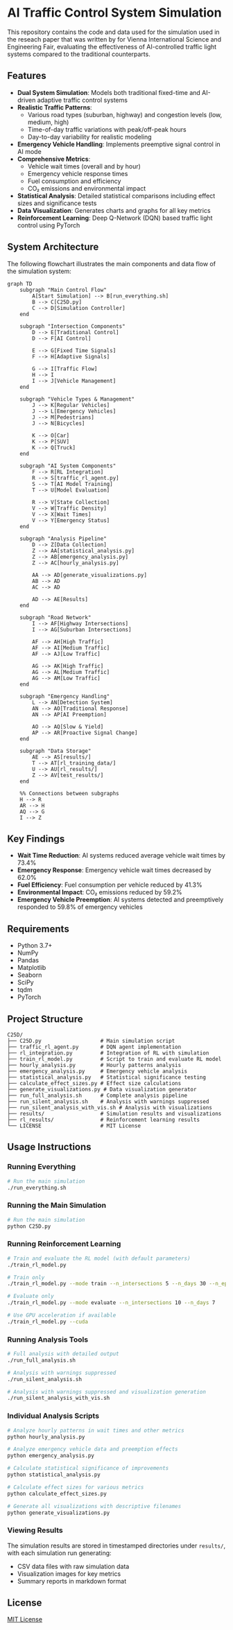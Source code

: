 # AI Traffic Control System Simulation

This repository contains the code and data used for the simulation used in the reseach paper that was written by for Vienna International Science and Engineering Fair, evaluating the effectiveness of AI-controlled traffic light systems compared to the traditional counterparts. 

## Features

- **Dual System Simulation**: Models both traditional fixed-time and AI-driven adaptive traffic control systems
- **Realistic Traffic Patterns**: 
  - Various road types (suburban, highway) and congestion levels (low, medium, high)
  - Time-of-day traffic variations with peak/off-peak hours
  - Day-to-day variability for realistic modeling
- **Emergency Vehicle Handling**: Implements preemptive signal control in AI mode
- **Comprehensive Metrics**: 
  - Vehicle wait times (overall and by hour)
  - Emergency vehicle response times
  - Fuel consumption and efficiency
  - CO₂ emissions and environmental impact
- **Statistical Analysis**: Detailed statistical comparisons including effect sizes and significance tests
- **Data Visualization**: Generates charts and graphs for all key metrics
- **Reinforcement Learning**: Deep Q-Network (DQN) based traffic light control using PyTorch


## System Architecture

The following flowchart illustrates the main components and data flow of the simulation system:

```mermaid
graph TD
    subgraph "Main Control Flow"
        A[Start Simulation] --> B[run_everything.sh]
        B --> C[C25D.py]
        C --> D[Simulation Controller]
    end

    subgraph "Intersection Components"
        D --> E[Traditional Control]
        D --> F[AI Control]
        
        E --> G[Fixed Time Signals]
        F --> H[Adaptive Signals]
        
        G --> I[Traffic Flow]
        H --> I
        I --> J[Vehicle Management]
    end

    subgraph "Vehicle Types & Management"
        J --> K[Regular Vehicles]
        J --> L[Emergency Vehicles]
        J --> M[Pedestrians]
        J --> N[Bicycles]
        
        K --> O[Car]
        K --> P[SUV]
        K --> Q[Truck]
    end

    subgraph "AI System Components"
        F --> R[RL Integration]
        R --> S[traffic_rl_agent.py]
        S --> T[AI Model Training]
        T --> U[Model Evaluation]
        
        R --> V[State Collection]
        V --> W[Traffic Density]
        V --> X[Wait Times]
        V --> Y[Emergency Status]
    end

    subgraph "Analysis Pipeline"
        D --> Z[Data Collection]
        Z --> AA[statistical_analysis.py]
        Z --> AB[emergency_analysis.py]
        Z --> AC[hourly_analysis.py]
        
        AA --> AD[generate_visualizations.py]
        AB --> AD
        AC --> AD
        
        AD --> AE[Results]
    end

    subgraph "Road Network"
        I --> AF[Highway Intersections]
        I --> AG[Suburban Intersections]
        
        AF --> AH[High Traffic]
        AF --> AI[Medium Traffic]
        AF --> AJ[Low Traffic]
        
        AG --> AK[High Traffic]
        AG --> AL[Medium Traffic]
        AG --> AM[Low Traffic]
    end

    subgraph "Emergency Handling"
        L --> AN[Detection System]
        AN --> AO[Traditional Response]
        AN --> AP[AI Preemption]
        
        AO --> AQ[Slow & Yield]
        AP --> AR[Proactive Signal Change]
    end

    subgraph "Data Storage"
        AE --> AS[results/]
        T --> AT[rl_training_data/]
        U --> AU[rl_results/]
        Z --> AV[test_results/]
    end

    %% Connections between subgraphs
    H --> R
    AR --> H
    AQ --> G
    I --> Z
```

## Key Findings

- **Wait Time Reduction**: AI systems reduced average vehicle wait times by 73.4%
- **Emergency Response**: Emergency vehicle wait times decreased by 62.0%
- **Fuel Efficiency**: Fuel consumption per vehicle reduced by 41.3%
- **Environmental Impact**: CO₂ emissions reduced by 59.2%
- **Emergency Vehicle Preemption**: AI systems detected and preemptively responded to 59.8% of emergency vehicles

## Requirements

- Python 3.7+
- NumPy
- Pandas
- Matplotlib
- Seaborn
- SciPy
- tqdm
- PyTorch

## Project Structure

```
C25D/
├── C25D.py                   # Main simulation script
├── traffic_rl_agent.py       # DQN agent implementation
├── rl_integration.py         # Integration of RL with simulation
├── train_rl_model.py         # Script to train and evaluate RL model
├── hourly_analysis.py        # Hourly patterns analysis
├── emergency_analysis.py     # Emergency vehicle analysis
├── statistical_analysis.py   # Statistical significance testing
├── calculate_effect_sizes.py # Effect size calculations
├── generate_visualizations.py # Data visualization generator
├── run_full_analysis.sh      # Complete analysis pipeline
├── run_silent_analysis.sh    # Analysis with warnings suppressed
├── run_silent_analysis_with_vis.sh # Analysis with visualizations
├── results/                  # Simulation results and visualizations
├── rl_results/               # Reinforcement learning results
└── LICENSE                   # MIT License
```

## Usage Instructions

### Running Everything

```bash
# Run the main simulation
./run_everything.sh
```

### Running the Main Simulation

```bash
# Run the main simulation
python C25D.py
```

### Running Reinforcement Learning

```bash
# Train and evaluate the RL model (with default parameters)
./train_rl_model.py

# Train only
./train_rl_model.py --mode train --n_intersections 5 --n_days 30 --n_episodes 10

# Evaluate only
./train_rl_model.py --mode evaluate --n_intersections 10 --n_days 7

# Use GPU acceleration if available
./train_rl_model.py --cuda
```

### Running Analysis Tools

```bash
# Full analysis with detailed output
./run_full_analysis.sh

# Analysis with warnings suppressed
./run_silent_analysis.sh

# Analysis with warnings suppressed and visualization generation
./run_silent_analysis_with_vis.sh
```

### Individual Analysis Scripts

```bash
# Analyze hourly patterns in wait times and other metrics
python hourly_analysis.py

# Analyze emergency vehicle data and preemption effects
python emergency_analysis.py

# Calculate statistical significance of improvements
python statistical_analysis.py

# Calculate effect sizes for various metrics
python calculate_effect_sizes.py

# Generate all visualizations with descriptive filenames
python generate_visualizations.py
```

### Viewing Results

The simulation results are stored in timestamped directories under `results/`, with each simulation run generating:

- CSV data files with raw simulation data
- Visualization images for key metrics
- Summary reports in markdown format

## License

[MIT License](LICENSE)